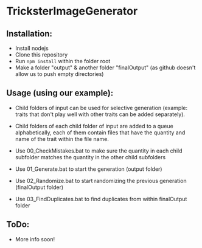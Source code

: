 # TricksterImageGenerator

## Installation:

* Install nodejs
* Clone this repository
* Run `npm install` within the folder root
* Make a folder "output" & another folder "finalOutput" (as github doesn't allow us to push empty directories)

## Usage (using our example):

* Child folders of input can be used for selective generation (example: traits that don't play well with other traits can be added separately).
* Child folders of each child folder of input are added to a queue alphabetically, each of them contain files that have the quantity and name of the trait within the file name.

* Use 00_CheckMistakes.bat to make sure the quantity in each child subfolder matches the quantity in the other child subfolders
* Use 01_Generate.bat to start the generation (output folder)
* Use 02_Randomize.bat to start randomizing the previous generation (finalOutput folder)
* Use 03_FindDuplicates.bat to find duplicates from within finalOutput folder

## ToDo:

* More info soon!